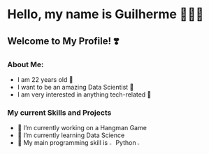 # Hello, my name is Guilherme 🙋🏻‍♂️
## Welcome to My Profile! ❣️

### **About Me:**
* I am 22 years old 🎂
* I want to be an amazing Data Scientist 🥼
* I am very interested in anything tech-related 🤖

### **My current Skills and Projects**
- 🔭 I’m currently working on a Hangman Game
- 🌱 I’m currently learning Data Science
- 🧠 My main programming skill is
  <img height=3% width=3% src="https://cdn.jsdelivr.net/gh/devicons/devicon@latest/icons/python/python-original.svg" />Python <img height=3% width=3% src="https://cdn.jsdelivr.net/gh/devicons/devicon@latest/icons/python/python-original.svg" />

  

